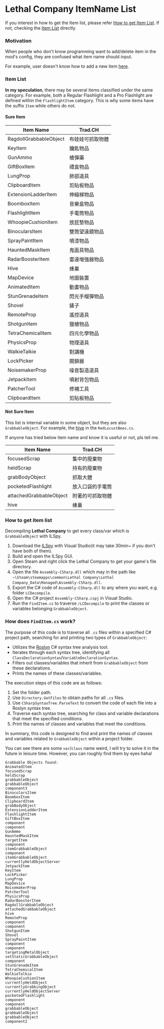 # Lethal Company ItemName List

If you interest in how to get the Item list, please refer [How to get Item List](#How-to-get-Item-List). If not, checking the [Item List](#Item-List) directly.

### Motivation

When people who don't know programming want to add/delete item in the mod's config, they are confused what item name should input.

For example, user doesn't know how to add a new item [here](https://github.com/SirTyler/BetterTeleporter/blob/main/Plugin.cs#L256).

### Item List

**In my speculation**, there may be several items classified under the same category. For example, both a Regular Flashlight and a Pro Flashlight are defined within the `FlashlightItem` category. This is why some items have the suffix `Item` while others do not.

#### Sure Item
| Item Name | Trad.CH |
|---|---|
|RagdollGrabbableObject|布娃娃可抓取物體|
|KeyItem|鑰匙物品|
|GunAmmo|槍彈藥|
|GiftBoxItem|禮盒物品|
|LungProp|肺部道具|
|ClipboardItem|剪貼板物品|
|ExtensionLadderItem|伸縮梯物品|
|BoomboxItem|音樂盒物品|
|FlashlightItem|手電筒物品|
|WhoopieCushionItem|放屁墊物品|
|BinocularsItem|雙筒望遠鏡物品|
|SprayPaintItem|噴漆物品|
|HauntedMaskItem|鬼面具物品|
|RadarBoosterItem|雷達增強器物品|
|Hive|蜂巢|
|MapDevice|地圖裝置|
|AnimatedItem|動畫物品|
|StunGrenadeItem|閃光手榴彈物品|
|Shovel|鏟子|
|RemoteProp|遙控道具|
|ShotgunItem|獵槍物品|
|TetraChemicalItem|四元化學物品|
|PhysicsProp|物理道具|
|WalkieTalkie|對講機|
|LockPicker|開鎖器|
|NoisemakerProp|噪音製造道具|
|JetpackItem|噴射背包物品|
|PatcherTool|修補工具|
|ClipboardItem|剪貼板物品|

#### Not Sure Item

This list is internal variable in some object, but they are also `GrabbableObject`. For example, the [hive](https://github.com/ChiHaoLu/Lethal-Company-ItemName-List/blob/main/RedLocustBees.cs#L16) in the `RedLocustBees.cs`.

If anyone has tried below item name and know it is useful or not, pls tell me.

| Item Name | Trad.CH |
|---|---|
|focusedScrap|集中的廢棄物|
|heldScrap|持有的廢棄物|
|grabBodyObject|抓取大體|
|pocketedFlashlight|放入口袋的手電筒|
|attachedGrabbableObject|附著的可抓取物體|
|hive|蜂巢|

### How to get item list

Decompiling **Lethal Company** to get every class/var which is `GrabbableObject` with ILSpy.

1. Download the [ILSpy](https://github.com/icsharpcode/ILSpy) with Visual Studio(it may take 30min~ if you don't have both of them).
2. Build and open the ILSpy GUI.
4. Open Steam and right click the Lethal Company to get your game's file directory.
5. Open the file `Assembly-CSharp.dll` which may in the path like `~\Steam\steamapps\common\Lethal Company\Lethal Company_Data\Managed\Assembly-CSharp.dll`.
6. Export the C# code of `Assembly-CSharp.dll` to any where you want, e.g. folder `LCDecompile`.
7. Open the C# project `Assembly-CSharp.cspj` in Visual Studio.
8. Run the `FindItem.cs` to traverse `/LCDecompile` to print the classes or variables belonging `GrabbableObject`.

### How does `FindItem.cs` work?

The purpose of this code is to traverse all `.cs` files within a specified C# project path, searching for and printing two types of `GrabbableObject`:

- Utilizes the [Roslyn](https://github.com/dotnet/roslyn) C# syntax tree analysis tool.
- Iterates through each syntax tree, identifying all `ClassDeclarationSyntax`/`VariableDeclarationSyntax`.
- Filters out classes/variables that inherit from `GrabbableObject` from these declarations.
- Prints the names of these classes/variables.

The execution steps of this code are as follows:

1. Set the folder path.
2. Use `Directory.GetFiles` to obtain paths for all `.cs` files.
3. Use `CSharpSyntaxTree.ParseText` to convert the code of each file into a Roslyn syntax tree.
4. Traverse each syntax tree, searching for class and variable declarations that meet the specified conditions.
5. Print the names of classes and variables that meet the conditions.

In summary, this code is designed to find and print the names of classes and variables related to `GrabbableObject` within a project folder.

You can see there are some `var`/`class` name weird, I will try to solve it in the future in leisure time. However, you can roughly find them by eyes haha!

```
Grabbable Objects found:
AnimatedItem
focusedScrap
heldScrap
grabbableObject
grabbableObject
component3
BinocularsItem
BoomboxItem
ClipboardItem
grabBodyObject
ExtensionLadderItem
FlashlightItem
GiftBoxItem
component
component
GunAmmo
HauntedMaskItem
targetItem
component
itemGrabbableObject
component
itemGrabbableObject
currentlyHeldObjectServer
JetpackItem
KeyItem
LockPicker
LungProp
MapDevice
NoisemakerProp
PatcherTool
PhysicsProp
RadarBoosterItem
RagdollGrabbableObject
attachedGrabbableObject
hive
RemoteProp
component
component
ShotgunItem
Shovel
SprayPaintItem
component
component
targetingMetalObject
setStaticGrabbableObject
component
StunGrenadeItem
TetraChemicalItem
WalkieTalkie
WhoopieCushionItem
currentlyHeldObject
currentlyGrabbingObject
currentlyHeldObjectServer
pocketedFlashlight
component
component
grabbableObject
grabbableObject
grabbableObject
component2
```
